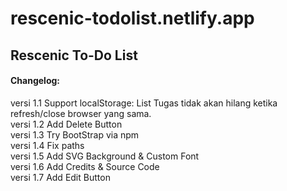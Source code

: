 # rescenic-todolist.netlify.app
## Rescenic To-Do List
#### Changelog:
versi 1.1 Support localStorage: List Tugas tidak akan hilang ketika refresh/close browser yang sama.<br>
versi 1.2 Add Delete Button<br>
versi 1.3 Try BootStrap via npm<br>
versi 1.4 Fix paths<br>
versi 1.5 Add SVG Background & Custom Font<br>
versi 1.6 Add Credits & Source Code<br>
versi 1.7 Add Edit Button

